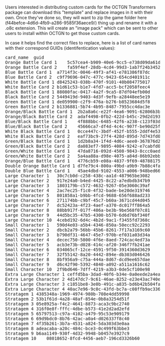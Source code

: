 Users interested in distributing custom cards for the OCTGN Transformers package can download this "template" and replace images in it with their own.  Once they've done so, they will want to zip the game folder here (f44befce-4d6d-4fb9-a286-9585f36aece9/) thing up and rename it with a .o8c extension.  This will create an "image pack" which can be sent to other users to install within OCTGN to get those custom cards.

In case it helps find the correct files to replace, here is a list of card names with their correspond GUIDs (identifentication values):

<pre>card_name	guid
Orange Battle Card 1	5c57cea4-b909-40e6-9cc5-e738d09da61d
Orange Battle Card 2	fa59f4ef-28db-4cd4-99d3-1ab7f24b3452
Blue Battle Card 1	a7714f3c-0046-49f3-af41-e781386f87dc
Blue Battle Card 2	c9f79696-047c-477c-9423-654cd401911c
White Battle Card 1	d8425243-038b-470f-9101-40b084775017
White Battle Card 2	b1d61c53-b1e7-4fd7-acc5-bcf2058feec4
Black Battle Card 1	88080fac-0417-4a2f-9ca5-87df04efb00d
Black Battle Card 2	5449419d-9403-4d3f-9efb-a28448ee5e19
Green Battle Card 1	de059900-c2f9-476a-b276-b8523684d5f8
Green Battle Card 2	b1336881-5b74-4b95-8487-7955cc4dac3e
Orange/Black Battle Card 1	2b2a8a6c-e22f-4ea6-9091-62806b3b8147
Orange/Black Battle Card 2	adaf4498-0fb2-422d-b45c-29d2d1937d8f
Blue/Black Battle Card 1	4f888bbc-6485-42f6-a238-c123f03d8d90
Blue/Black Battle Card 2	45666ca7-df4d-4c4c-907f-be90d25f29b9
White Black Battle Card 1	0cce447c-3bdf-452f-b555-2ddf4e5314b2
White Black Battle Card 2	eaf73bc9-27f4-428d-895d-7d743fd04cbb
Green/Black Battle Card 1	1d2b8a34-1f4d-4d6c-aee0-367876d2cc5a
Green/Black Battle Card 2	da083ef7-9895-4084-9242-e7cabfd050a5
Green/White Battle Card 1	47da8716-092d-4508-9843-8ccc0aed18b8
Green/White Battle Card 2	5a4aa88a-d98e-4075-a84d-86b92ebbeda4
Orange/Blue Battle Card 1	4776cb59-e08a-4837-9f69-48788175dac4
Double Orange Battle Card 1	d7fe79c4-800a-49bd-a9b9-7b88c4fab609
Double Blue Battle Card 1	45ae4dbd-9102-4553-a006-948bed6673f6
Large Character 1	30c7cb0d-c258-438c-aa1d-487965be3082
Large Character 2	917e24a0-b4ed-4425-8c22-a7edbdb347b9
Large Character 3	1803179b-c572-4632-9267-05e3060c39af
Large Character 4	2ac7ec25-f1c0-4f32-bade-be20de319746
Large Character 5	801858a1-b9bb-4fcd-9688-656f688ad233
Large Character 6	271174bb-c9bf-45c7-b60a-3671cd44d045
Large Character 7	dc52423a-4f23-4aef-a370-dc017ff864a5
Large Character 8	88bb917f-017f-486a-be3b-9be568f07c81
Large Character 9	44d5bc35-47b5-4300-b570-6d6d76bf340f
Large Character 10	4cebd192-6d4c-4b2d-9ac1-f3455fd7368c
Small Character 1	590d4e03-a5b4-4346-850a-50ecc92c2293
Small Character 2	dbcb2a79-56bb-45b6-8261-7f17a3169c60
Small Character 3	b790df31-4647-45e7-970b-ef031a03d34a
Small Character 4	decec750-5800-4f6e-8aed-724cac4ed73a
Small Character 5	acb3e73b-d028-414c-af20-346f7fb241ae
Small Character 6	034065cf-12ce-4591-9f50-3914360d3629
Small Character 7	32f55142-8a20-4442-894e-db303d046426
Small Character 8	8bf956a9-c75a-444a-8d67-dcd9ee657dae
Small Character 9	d6c42f90-5392-4840-a092-a511a1616c62
Small Character 10	2f9bd646-7dff-4219-a3b3-0de5cf100e98
Extra Large Character 1	ceffd5ba-3dad-40f6-b34e-0a0eede2a4ea
Extra Large Character 2	4d147dc7-9c61-46ae-8252-e23e43ac740e
Extra Large Character 3	c1851be8-3e0b-491c-a835-bd6b42b504fa
Extra Large Character 4	40ac7e96-9c0c-43fd-bc7a-c08ffb9ac336
Stratagem 1	4385348a-1969-4974-980b-708e4dd59998
Stratagem 2	53b1f61d-4a28-48af-854e-0b8a3254d51f
Stratagem 3	05e8925a-f4c2-4641-8873-aca3c9bc2740
Stratagem 4	316f0e8f-fffc-4dbe-b573-41e2d2ad2efd
Stratagem 5	65797513-c97a-4102-a479-95c53e909179
Stratagem 6	69d9bdc0-8b76-42ac-a0a4-d026337f8c40
Stratagem 7	4f35b261-3b7a-4531-a824-5da303d3e0aa
Stratagem 8	adeacaba-a20c-484c-bce3-0c499f63bbe3
Stratagem 9	b6aa1149-930f-4d32-9948-b0457e3927c9
Stratagem 10	08018652-8fcd-4456-aeb7-196cd3326b60</pre>
